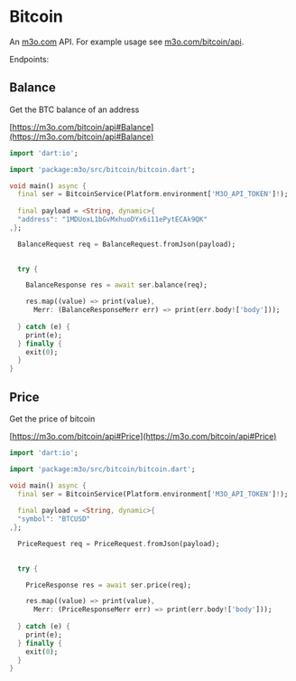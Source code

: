 # Bitcoin

An [m3o.com](https://m3o.com) API. For example usage see [m3o.com/bitcoin/api](https://m3o.com/bitcoin/api).

Endpoints:

## Balance

Get the BTC balance of an address


[https://m3o.com/bitcoin/api#Balance](https://m3o.com/bitcoin/api#Balance)

```dart
import 'dart:io';

import 'package:m3o/src/bitcoin/bitcoin.dart';

void main() async {
  final ser = BitcoinService(Platform.environment['M3O_API_TOKEN']!);
 
  final payload = <String, dynamic>{
  "address": "1MDUoxL1bGvMxhuoDYx6i11ePytECAk9QK"
,};

  BalanceRequest req = BalanceRequest.fromJson(payload);

  
  try {

	BalanceResponse res = await ser.balance(req);

    res.map((value) => print(value),
	  Merr: (BalanceResponseMerr err) => print(err.body!['body']));	
  
  } catch (e) {
    print(e);
  } finally {
    exit(0);
  }
}
```
## Price

Get the price of bitcoin


[https://m3o.com/bitcoin/api#Price](https://m3o.com/bitcoin/api#Price)

```dart
import 'dart:io';

import 'package:m3o/src/bitcoin/bitcoin.dart';

void main() async {
  final ser = BitcoinService(Platform.environment['M3O_API_TOKEN']!);
 
  final payload = <String, dynamic>{
  "symbol": "BTCUSD"
,};

  PriceRequest req = PriceRequest.fromJson(payload);

  
  try {

	PriceResponse res = await ser.price(req);

    res.map((value) => print(value),
	  Merr: (PriceResponseMerr err) => print(err.body!['body']));	
  
  } catch (e) {
    print(e);
  } finally {
    exit(0);
  }
}
```
